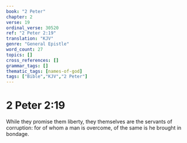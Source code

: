 ```yaml
---
book: "2 Peter"
chapter: 2
verse: 19
ordinal_verse: 30520
ref: "2 Peter 2:19"
translation: "KJV"
genre: "General Epistle"
word_count: 27
topics: []
cross_references: []
grammar_tags: []
thematic_tags: [names-of-god]
tags: ["Bible","KJV","2 Peter"]
---
```


# 2 Peter 2:19

While they promise them liberty, they themselves are the servants of corruption: for of whom a man is overcome, of the same is he brought in bondage.
